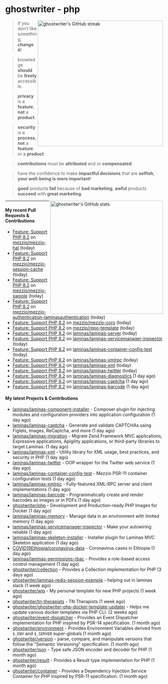 # ghostwriter - php

<img alt="ghostwriter's GitHub streak" width="400px" align="right" src="https://github-readme-streak-stats.herokuapp.com/?cache_seconds=1800&user=ghostwriter">

> if you don't like something, **change it**!

> knowledge **should** be **freely** accessible.

> **privacy** is a **feature**, **not** a **product**.

> **security** is a **process**, **not** a **feature** or a **product**.

> **contributions** must be **attributed** and or **compensated**.

> have the confidence to make **impactful decisions** that are **selfish**, **your well-being is more important**!

> **good** products **fail** because of **bad marketing**, **awful** products **succeed** with **great marketing**.

<img alt="ghostwriter's GitHub stats" width="360px" align="right" src="https://github-readme-stats.vercel.app/api?cache_seconds=1800&username=ghostwriter&show_icons=true&count_private=true&hide_title=true&hide_rank=true&icon_color=333">

---

#### My recent Pull Requests & Contributions

- [Feature: Support PHP 8.2](https://github.com/mezzio/mezzio-hal/pull/63) on [mezzio/mezzio-hal](https://github.com/mezzio/mezzio-hal) (today)
- [Feature: Support PHP 8.2](https://github.com/mezzio/mezzio-session-cache/pull/34) on [mezzio/mezzio-session-cache](https://github.com/mezzio/mezzio-session-cache) (today)
- [Feature: Support PHP 8.2](https://github.com/mezzio/mezzio-swoole/pull/105) on [mezzio/mezzio-swoole](https://github.com/mezzio/mezzio-swoole) (today)
- [Feature: Support PHP 8.2](https://github.com/mezzio/mezzio-authentication-laminasauthentication/pull/23) on [mezzio/mezzio-authentication-laminasauthentication](https://github.com/mezzio/mezzio-authentication-laminasauthentication) (today)
- [Feature: Support PHP 8.2](https://github.com/mezzio/mezzio-cors/pull/49) on [mezzio/mezzio-cors](https://github.com/mezzio/mezzio-cors) (today)
- [Feature: Support PHP 8.2](https://github.com/mezzio/repo-template/pull/18) on [mezzio/repo-template](https://github.com/mezzio/repo-template) (today)
- [Feature: Support PHP 8.2](https://github.com/laminas/laminas-server/pull/55) on [laminas/laminas-server](https://github.com/laminas/laminas-server) (today)
- [Feature: Support PHP 8.2](https://github.com/laminas/laminas-servicemanager-inspector/pull/12) on [laminas/laminas-servicemanager-inspector](https://github.com/laminas/laminas-servicemanager-inspector) (today)
- [Feature: Support PHP 8.2](https://github.com/laminas/laminas-container-config-test/pull/17) on [laminas/laminas-container-config-test](https://github.com/laminas/laminas-container-config-test) (today)
- [Feature: Support PHP 8.2](https://github.com/laminas/laminas-xmlrpc/pull/30) on [laminas/laminas-xmlrpc](https://github.com/laminas/laminas-xmlrpc) (today)
- [Feature: Support PHP 8.2](https://github.com/laminas/laminas-xml/pull/16) on [laminas/laminas-xml](https://github.com/laminas/laminas-xml) (today)
- [Feature: Support PHP 8.2](https://github.com/laminas/laminas-twitter/pull/30) on [laminas/laminas-twitter](https://github.com/laminas/laminas-twitter) (today)
- [Feature: Support PHP 8.2](https://github.com/laminas/laminas-diagnostics/pull/61) on [laminas/laminas-diagnostics](https://github.com/laminas/laminas-diagnostics) (1 day ago)
- [Feature: Support PHP 8.2](https://github.com/laminas/laminas-captcha/pull/27) on [laminas/laminas-captcha](https://github.com/laminas/laminas-captcha) (1 day ago)
- [Feature: Support PHP 8.2](https://github.com/laminas/laminas-barcode/pull/20) on [laminas/laminas-barcode](https://github.com/laminas/laminas-barcode) (1 day ago)

#### My latest Projects & Contributions

- [laminas/laminas-component-installer](https://github.com/laminas/laminas-component-installer) - Composer plugin for injecting modules and configuration providers into application configuration (1 day ago)
- [laminas/laminas-captcha](https://github.com/laminas/laminas-captcha) - Generate and validate CAPTCHAs using Figlets, images, ReCaptcha, and more (1 day ago)
- [laminas/laminas-migration](https://github.com/laminas/laminas-migration) - Migrate Zend Framework MVC applications, Expressive applications, Apigility applications, or third-party libraries to target Laminas. (1 day ago)
- [laminas/laminas-xml](https://github.com/laminas/laminas-xml) - Utility library for XML usage, best practices, and security in PHP (1 day ago)
- [laminas/laminas-twitter](https://github.com/laminas/laminas-twitter) - OOP wrapper for the Twitter web service (1 day ago)
- [laminas/laminas-container-config-test](https://github.com/laminas/laminas-container-config-test) - Mezzio PSR-11 container configuration tests (1 day ago)
- [laminas/laminas-xmlrpc](https://github.com/laminas/laminas-xmlrpc) - Fully-featured XML-RPC server and client implementations (1 day ago)
- [laminas/laminas-barcode](https://github.com/laminas/laminas-barcode) - Programmatically create and render barcodes as images or in PDFs (1 day ago)
- [ghostwriter/php](https://github.com/ghostwriter/php) - Development and Production-ready PHP Images for Docker (1 day ago)
- [laminas/laminas-memory](https://github.com/laminas/laminas-memory) - Manage data in an environment with limited memory (1 day ago)
- [laminas/laminas-servicemanager-inspector](https://github.com/laminas/laminas-servicemanager-inspector) - Make your autowiring reliable (1 day ago)
- [laminas/laminas-skeleton-installer](https://github.com/laminas/laminas-skeleton-installer) - Installer plugin for Laminas MVC Skeleton application (1 day ago)
- [COVID19Ethiopia/coronavirus-data](https://github.com/COVID19Ethiopia/coronavirus-data) - Coronavirus cases in Ethiopia (1 day ago)
- [laminas/laminas-permissions-rbac](https://github.com/laminas/laminas-permissions-rbac) - Provides a role-based access control management (1 day ago)
- [ghostwriter/collection](https://github.com/ghostwriter/collection) - Provides a Collection implementation for PHP (3 days ago)
- [ghostwriter/laminas-redis-session-example](https://github.com/ghostwriter/laminas-redis-session-example) - helping out in laminas slack (1 week ago)
- [ghostwriter/wip](https://github.com/ghostwriter/wip) - My personal template for new PHP projects (1 week ago)
- [ghostwriter/tn-therapists](https://github.com/ghostwriter/tn-therapists) - TN Therapists (1 week ago)
- [ghostwriter/ghostwriter-php-docker-template-updater](https://github.com/ghostwriter/ghostwriter-php-docker-template-updater) - Helps me update various docker templates via PHP CLI. (2 weeks ago)
- [ghostwriter/event-dispatcher](https://github.com/ghostwriter/event-dispatcher) - Provides an Event Dispatcher implementation for PHP inspired by PSR-14 specification. (1 month ago)
- [ghostwriter/environment](https://github.com/ghostwriter/environment) - Provides Environment Variables derived from `$_ENV` and `$_SERVER` super-globals (1 month ago)
- [ghostwriter/version](https://github.com/ghostwriter/version) - parse, compare, and manipulate versions that follow the &#34;Semantic Versioning&#34; specification. (1 month ago)
- [ghostwriter/json](https://github.com/ghostwriter/json) - Type safe JSON encoder and decoder for PHP (1 month ago)
- [ghostwriter/result](https://github.com/ghostwriter/result) - Provides a Result type implementation for PHP (1 month ago)
- [ghostwriter/container](https://github.com/ghostwriter/container) - Provides a Dependency Injection Service Container for PHP inspired by PSR-11 specification. (1 month ago)
